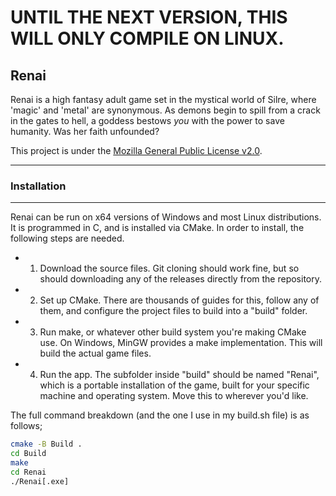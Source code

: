 # UNTIL THE NEXT VERSION, THIS WILL ONLY COMPILE ON LINUX.


## Renai

Renai is a high fantasy adult game set in the mystical world of Silre, where 'magic' and 'metal' are synonymous. As demons begin to spill from a crack in the gates to hell, a goddess bestows _you_ with the power to save humanity. Was her faith unfounded?

This project is under the [Mozilla General Public License v2.0](LICENSE.md).

---

### Installation

---

Renai can be run on x64 versions of Windows and most Linux distributions. It is programmed in C, and is installed via CMake. In order to install, the following steps are needed.

- 1. Download the source files. Git cloning should work fine, but so should downloading any of the releases directly from the repository.

- 2. Set up CMake. There are thousands of guides for this, follow any of them, and configure the project files to build into a "build" folder.

- 3. Run make, or whatever other build system you're making CMake use. On Windows, MinGW provides a make implementation. This will build the actual game files.

- 4. Run the app. The subfolder inside "build" should be named "Renai", which is a portable installation of the game, built for your specific machine and operating system. Move this to wherever you'd like.

The full command breakdown (and the one I use in my build.sh file) is as follows;

```bash
cmake -B Build .
cd Build
make
cd Renai
./Renai[.exe]
```